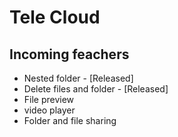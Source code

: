 # Tele Cloud


## Incoming feachers
- Nested folder - [Released]
- Delete files and folder - [Released]
- File preview
- video player
- Folder and file sharing
